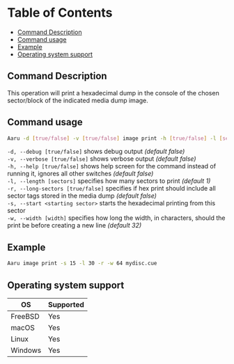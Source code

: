 # Table of Contents

- [Command Description](#command-description)
- [Command usage](#command-usage)
- [Example](#example)
- [Operating system support](#operating-system-support)


## Command Description

This operation will print a hexadecimal dump in the console of the chosen sector/block of the indicated media dump image.

## Command usage

```bash
Aaru -d [true/false] -v [true/false] image print -h [true/false] -l [sectors] -r [true/false] -s <starting sector> -w [width] <image-path>
```

`-d, --debug [true/false]` shows debug output *(default false)*                      
`-v, --verbose [true/false]` shows verbose output *(default false)*                      
`-h, --help [true/false]` shows help screen for the command instead of running it, ignores all other switches *(default false)*                               
`-l, --length [sectors]` specifies how many sectors to print *(default 1)*            
`-r, --long-sectors [true/false]` specifies if hex print should include all sector tags stored in the media dump *(default false)*         
`-s, --start <starting sector>` starts the hexadecimal printing from this sector            
`-w, --width [width]` specifies how long the width, in characters, should the print be before creating a new line *(default 32)*         

## Example

```bash
Aaru image print -s 15 -l 30 -r -w 64 mydisc.cue
```

## Operating system support

| OS | Supported |
|----|-----------|
| FreeBSD | Yes  |
| macOS   | Yes  |
| Linux   | Yes  |
| Windows | Yes  |
